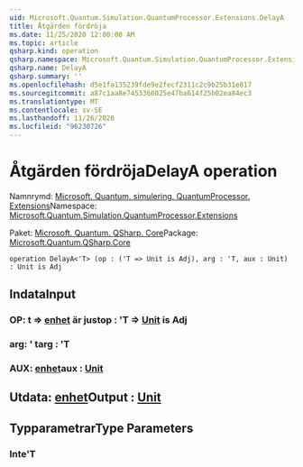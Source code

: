 ```yaml
---
uid: Microsoft.Quantum.Simulation.QuantumProcessor.Extensions.DelayA
title: Åtgärden fördröja
ms.date: 11/25/2020 12:00:00 AM
ms.topic: article
qsharp.kind: operation
qsharp.namespace: Microsoft.Quantum.Simulation.QuantumProcessor.Extensions
qsharp.name: DelayA
qsharp.summary: ''
ms.openlocfilehash: d5e1fa135239fde9e2fecf2311c2c9b25b31e817
ms.sourcegitcommit: a87c1aa8e7453360025e47ba614f25b02ea84ec3
ms.translationtype: MT
ms.contentlocale: sv-SE
ms.lasthandoff: 11/26/2020
ms.locfileid: "96230726"
---
```

# <a name="delaya-operation"></a><span data-ttu-id="b1dca-102">Åtgärden fördröja</span><span class="sxs-lookup"><span data-stu-id="b1dca-102">DelayA operation</span></span>

<span data-ttu-id="b1dca-103">Namnrymd: [Microsoft. Quantum. simulering. QuantumProcessor. Extensions](xref:Microsoft.Quantum.Simulation.QuantumProcessor.Extensions)</span><span class="sxs-lookup"><span data-stu-id="b1dca-103">Namespace: [Microsoft.Quantum.Simulation.QuantumProcessor.Extensions](xref:Microsoft.Quantum.Simulation.QuantumProcessor.Extensions)</span></span>

<span data-ttu-id="b1dca-104">Paket: [Microsoft. Quantum. QSharp. Core](https://nuget.org/packages/Microsoft.Quantum.QSharp.Core)</span><span class="sxs-lookup"><span data-stu-id="b1dca-104">Package: [Microsoft.Quantum.QSharp.Core](https://nuget.org/packages/Microsoft.Quantum.QSharp.Core)</span></span>




```qsharp
operation DelayA<'T> (op : ('T => Unit is Adj), arg : 'T, aux : Unit) : Unit is Adj
```


## <a name="input"></a><span data-ttu-id="b1dca-105">Indata</span><span class="sxs-lookup"><span data-stu-id="b1dca-105">Input</span></span>

### <a name="op--t--unit--is-adj"></a><span data-ttu-id="b1dca-106">OP: t => [enhet](xref:microsoft.quantum.lang-ref.unit)  är just</span><span class="sxs-lookup"><span data-stu-id="b1dca-106">op : 'T => [Unit](xref:microsoft.quantum.lang-ref.unit)  is Adj</span></span>




### <a name="arg--t"></a><span data-ttu-id="b1dca-107">arg: ' t</span><span class="sxs-lookup"><span data-stu-id="b1dca-107">arg : 'T</span></span>




### <a name="aux--unit"></a><span data-ttu-id="b1dca-108">AUX: [enhet](xref:microsoft.quantum.lang-ref.unit)</span><span class="sxs-lookup"><span data-stu-id="b1dca-108">aux : [Unit](xref:microsoft.quantum.lang-ref.unit)</span></span>





## <a name="output--unit"></a><span data-ttu-id="b1dca-109">Utdata: [enhet](xref:microsoft.quantum.lang-ref.unit)</span><span class="sxs-lookup"><span data-stu-id="b1dca-109">Output : [Unit](xref:microsoft.quantum.lang-ref.unit)</span></span>



## <a name="type-parameters"></a><span data-ttu-id="b1dca-110">Typparametrar</span><span class="sxs-lookup"><span data-stu-id="b1dca-110">Type Parameters</span></span>

### <a name="t"></a><span data-ttu-id="b1dca-111">Inte</span><span class="sxs-lookup"><span data-stu-id="b1dca-111">'T</span></span>

